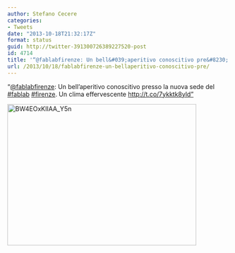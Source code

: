 ```yaml
---
author: Stefano Cecere
categories:
- Tweets
date: "2013-10-18T21:32:17Z"
format: status
guid: http://twitter-391300726389227520-post
id: 4714
title: '“@fablabfirenze: Un bell&#039;aperitivo conoscitivo pre&#8230;'
url: /2013/10/18/fablabfirenze-un-bellaperitivo-conoscitivo-pre/
---
```


“[@fablabfirenze](http://twitter.com/fablabfirenze): Un bell&#8217;aperitivo conoscitivo presso la nuova sede del [#fablab](http://twitter.com/search?q=%23fablab) [#firenze](http://twitter.com/search?q=%23firenze). Un clima effervescente http://t.co/7ykktk8yld”

<img width="428" height="320" src="http://stefanocecere.com/wp-content/uploads/sites/3/2013/10/BW4EOxKIIAA_Y5n-428x320.jpg" class="attachment-medium" alt="BW4EOxKIIAA_Y5n" />